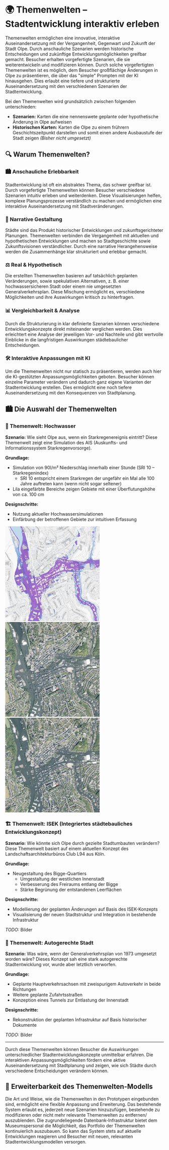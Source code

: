 # 🌍 Themenwelten – Stadtentwicklung interaktiv erleben  
Themenwelten ermöglichen eine innovative, interaktive Auseinandersetzung mit der Vergangenheit, Gegenwart und Zukunft der Stadt Olpe. Durch anschauliche Szenarien werden historische Entscheidungen und zukünftige Entwicklungsmöglichkeiten greifbar gemacht. Besucher erhalten vorgefertigte Szenarien, die sie weiterentwickeln und modifizieren können. Durch solche vorgefertigten Themenwelten ist es möglich, dem Besucher großflächige Änderungen in Olpe zu präsentieren, die über das "simple" Prompten mit der KI hinausgehen. Dies erlaubt eine tiefere und strukturierte Auseinandersetzung mit den verschiedenen Szenarien der Stadtentwicklung.

Bei den Themenwelten wird grundsätzlich zwischen folgenden unterschieden:
- **Szenarien:** Karten die eine nennenswete geplante oder hypothetische Änderung in Olpe aufweisen 
- **Historischen Karten:** Karten die Olpe zu einem frührern Geschichtszeitpunkt darstellen und somit einen andere Ausbaustufe der Stadt zeigen *(Bisher nicht umgesetzt)*

## 🔍 Warum Themenwelten?  
### 🏙 Anschauliche Erlebbarkeit  
Stadtentwicklung ist oft ein abstraktes Thema, das schwer greifbar ist. Durch vorgefertigte Themenwelten können Besucher verschiedene Szenarien intuitiv erleben und weiterdenken. Diese Visualisierungen helfen, komplexe Planungsprozesse verständlich zu machen und ermöglichen eine interaktive Auseinandersetzung mit Stadtveränderungen.

### 📖 Narrative Gestaltung  
Städte sind das Produkt historischer Entwicklungen und zukunftsgerichteter Planungen. Themenwelten verbinden die Vergangenheit mit aktuellen und hypothetischen Entwicklungen und machen so Stadtgeschichte sowie Zukunftsvisionen verständlicher. Durch eine narrative Herangehensweise werden die Zusammenhänge klar strukturiert und erlebbar gemacht.

### ⚖️ Real & Hypothetisch  
Die erstellten Themenwelten basieren auf tatsächlich geplanten Veränderungen, sowie spekulativen Alternativen, z. B. einer hochwassersicheren Stadt oder einem nie umgesetzten Generalverkehrsplan. Diese Mischung ermöglicht es, verschiedene Möglichkeiten und ihre Auswirkungen kritisch zu hinterfragen.

### 📊 Vergleichbarkeit & Analyse  
Durch die Strukturierung in klar definierte Szenarien können verschiedene Entwicklungskonzepte direkt miteinander verglichen werden. Dies erleichtert eine Analyse der jeweiligen Vor- und Nachteile und gibt wertvolle Einblicke in die langfristigen Auswirkungen städtebaulicher Entscheidungen.

### 🛠 Interaktive Anpassungen mit KI  
Um die Themenwelten nicht nur statisch zu präsentieren, werden auch hier die KI-gestützten Anpassungsmöglichkeiten geboten. Besucher können einzelne Parameter verändern und dadurch ganz eigene Varianten der Stadtentwicklung erstellen. Dies ermöglicht eine noch tiefere Auseinandersetzung mit den Konsequenzen von Stadtplanung.

## 🏙 Die Auswahl der Themenwelten  
### 🌊 Themenwelt: Hochwasser  
**Szenario:** Wie sieht Olpe aus, wenn ein Starkregenereignis eintritt? Diese Themenwelt zeigt eine Simulation des AIS (Auskunfts- und Informationssystem Starkregenvorsorge).

**Grundlage:**
- Simulation von 90l/m² Niederschlag innerhalb einer Stunde (SRI 10 – Starkregenindex)
  - SRI 10 entspricht einem Starkregen der ungefähr ein Mal alle 100 Jahre auftreten kann (wenn nicht sogar seltener)  
- Lila eingefärbte Bereiche zeigen Gebiete mit einer Überflutungshöhe von ca. 100 cm

**Designschritte:**
- Nutzung aktueller Hochwassersimulationen
- Einfärbung der betroffenen Gebiete zur intuitiven Erfassung

<p float="left">
  <img src="/Hochwasser/Themenwelt_Hochwasser_V1.png" width="300"/> 
  <img src="/Hochwasser/Themenwelt_Hochwasser_V2.png" width="300"/> 
  <img src="/Hochwasser/Themenwelt_Hochwasser_V3.png" width="300"/> 
</p>

### 🏗 Themenwelt: ISEK (Integriertes städtebauliches Entwicklungskonzept)  
**Szenario:** Wie könnte sich Olpe durch gezielte Stadtumbauten verändern? Diese Themenwelt basiert auf einem aktuellen Konzept des Landschaftsarchitekturbüros Club L94 aus Köln.

**Grundlage:**
- Neugestaltung des Bigge-Quartiers
  - Umgestaltung der westlichen Innenstadt
  - Verbesserung des Freiraums entlang der Bigge
  - Stärke Begrünung der entstandenen Leerflächen

**Designschritte:**
- Modellierung der geplanten Änderungen auf Basis des ISEK-Konzepts
- Visualisierung der neuen Stadtstruktur und Integration in bestehende Infrastruktur

*TODO:* Bilder

### 🚗 Themenwelt: Autogerechte Stadt  
**Szenario:** Was wäre, wenn der Generalverkehrsplan von 1973 umgesetzt worden wäre? Dieses Konzept sah eine stark autogerechte Stadtentwicklung vor, wurde aber letztlich verworfen.

**Grundlage:**
- Geplante Hauptverkehrsachsen mit zweispurigem Autoverkehr in beide Richtungen
- Weitere geplante Zufahrtsstraßen
- Konzeption eines Tunnels zur Entlastung der Innenstadt

**Designschritte:**
- Rekonstruktion der geplanten Infrastruktur auf Basis historischer Dokumente

*TODO:* Bilder

***

Durch diese Themenwelten können Besucher die Auswirkungen unterschiedlicher Stadtentwicklungskonzepte unmittelbar erfahren. Die interaktiven Anpassungsmöglichkeiten fördern eine aktive Auseinandersetzung mit Stadtplanung und zeigen, wie sich Städte durch verschiedene Entscheidungen verändern können. 

## 🔄 Erweiterbarkeit des Themenwelten-Modells
Die Art und Weise, wie die Themenwelten in den Prototypen eingebunden sind, ermöglicht eine flexible Anpassung und Erweiterung. Das bestehende System erlaubt es, jederzeit neue Szenarien hinzuzufügen, bestehende zu modifizieren oder nicht mehr relevante Themenwelten zu entfernen/ auszublenden. Die zugrundeliegende Datenbank-Infrastruktur bietet dem Museumspersonal die Möglichkeit, das Portfolio der Themenwelten kontinuierlich auszubauen. So kann das System stets auf aktuelle Entwicklungen reagieren und Besucher mit neuen, relevanten Stadtentwicklungsmodellen versorgen.
 



